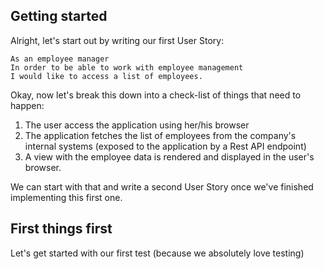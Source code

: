 ## Getting started
Alright, let's start out by writing our first User Story:
```
As an employee manager
In order to be able to work with employee management
I would like to access a list of employees.
```

Okay, now let's break this down into a check-list of things that need to happen:

1. The user access the application using her/his browser
2. The application fetches the list of employees from the company's internal systems (exposed to the application by a Rest API endpoint)
3. A view with the employee data is rendered and displayed in the user's browser.

We can start with that and write a second User Story once we've finished implementing this first one.

## First things first
Let's get started with our first test (because we absolutely love testing)